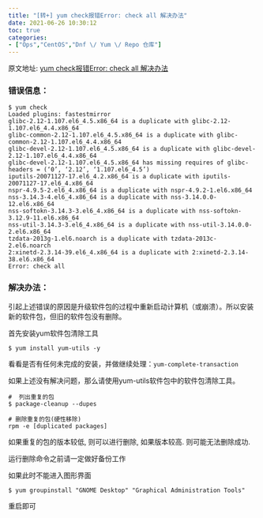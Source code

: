 ```yaml
---
title: "[转+] yum check报错Error: check all 解决办法"
date: 2021-06-26 10:30:12
toc: true
categories:
- ["Ops","CentOS","Dnf \/ Yum \/ Repo 仓库"]
---
```


原文地址: [yum check报错Error: check all 解决办法](https://www.91linux.org/592.html)





### 错误信息：

```
$ yum check
Loaded plugins: fastestmirror
glibc-2.12-1.107.el6_4.5.x86_64 is a duplicate with glibc-2.12-1.107.el6_4.4.x86_64
glibc-common-2.12-1.107.el6_4.5.x86_64 is a duplicate with glibc-common-2.12-1.107.el6_4.4.x86_64
glibc-devel-2.12-1.107.el6_4.5.x86_64 is a duplicate with glibc-devel-2.12-1.107.el6_4.4.x86_64
glibc-devel-2.12-1.107.el6_4.5.x86_64 has missing requires of glibc-headers = (‘0’, ‘2.12’, ‘1.107.el6_4.5’)
iputils-20071127-17.el6_4.2.x86_64 is a duplicate with iputils-20071127-17.el6_4.x86_64
nspr-4.9.5-2.el6_4.x86_64 is a duplicate with nspr-4.9.2-1.el6.x86_64
nss-3.14.3-4.el6_4.x86_64 is a duplicate with nss-3.14.0.0-12.el6.x86_64
nss-softokn-3.14.3-3.el6_4.x86_64 is a duplicate with nss-softokn-3.12.9-11.el6.x86_64
nss-util-3.14.3-3.el6_4.x86_64 is a duplicate with nss-util-3.14.0.0-2.el6.x86_64
tzdata-2013g-1.el6.noarch is a duplicate with tzdata-2013c-2.el6.noarch
2:xinetd-2.3.14-39.el6_4.x86_64 is a duplicate with 2:xinetd-2.3.14-38.el6.x86_64
Error: check all
```


### 解决办法：

引起上述错误的原因是升级软件包的过程中重新启动计算机（或崩溃）。所以安装新的软件包，但旧的软件包没有删除。

首先安装yum软件包清除工具

```
$ yum install yum-utils -y
```

看看是否有任何未完成的安装，并做继续处理：`yum-complete-transaction`

如果上述没有解决问题，那么请使用yum-utils软件包中的软件包清除工具。

```
#  列出重复的包
$ package-cleanup --dupes
```

```
# 删除重复的包(硬性移除)
rpm -e [duplicated packages]
```

如果重复的包的版本较低, 则可以进行删除, 如果版本较高. 则可能无法删除成功.

运行删除命令之前请一定做好备份工作

如果此时不能进入图形界面

```
$ yum groupinstall "GNOME Desktop" "Graphical Administration Tools"
```

重启即可

